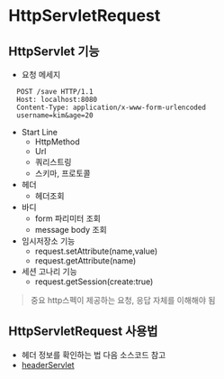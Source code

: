 # HttpServletRequest

## HttpServlet 기능

- 요청 메세지

```text
  POST /save HTTP/1.1
  Host: localhost:8080
  Content-Type: application/x-www-form-urlencoded
  username=kim&age=20
```

- Start Line
  - HttpMethod
  - Url
  - 쿼리스트링
  - 스키마, 프로토콜
- 헤더
  - 헤더조회
- 바디
  - form 파리미터 조회
  - message body 조회
- 임시저장소 기능
  - request.setAttribute(name,value)
  - request.getAttribute(name)
- 세션 고나리 기능
  - request.getSession(create:true)

> 중요
> http스펙이 제공하는 요청, 응답 자체를 이해해야 됨

## HttpServletRequest 사용법

- 헤더 정보를 확인하는 법 다음 소스코드 참고
- [headerServlet](./servlet/src/main/java/hello/servlet/basic/request/RequestHeaderServlet.java)

